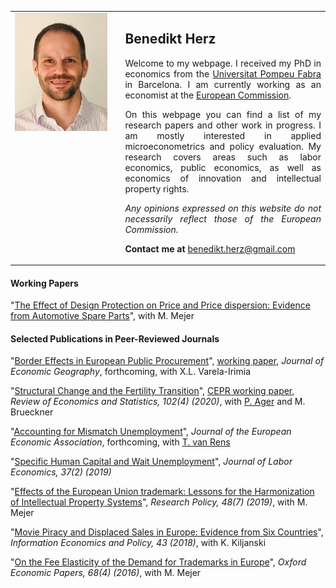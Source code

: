 

<table>
    <tr>    
         <td style="width: 35%; vertical-align:top">
            <img src="website_photo.png" style="width: 91%; margin: -0.0000009482% 0 -0.0000009482% 0%"  />
        </td>  
        <td align="justify">
            <h2>Benedikt Herz</h2>
            
<p style="text-align: justify; white-space: normal;">  
Welcome to my webpage. I received my PhD in economics from the <a href="https://www.econ.upf.edu" target="_blank">Universitat Pompeu Fabra</a> in Barcelona. I am currently working as an economist at the <a href="https://ec.europa.eu/commission/index_en" target="_blank">European Commission</a>.</p>

<p style="text-align: justify; white-space: normal;">  
On this webpage you can find a list of my research papers and other work in progress. I am mostly interested in applied microeconometrics and policy evaluation. My research covers areas such as labor economics, public economics, as well as economics of innovation and intellectual property rights.</p>

<p style="text-align: justify; white-space: normal;">  
<i>Any opinions expressed on this website do not necessarily reflect those of the European Commission.</i>
</p>

<p style="text-align: justify; white-space: normal;">  
<strong>Contact me at </strong><a href="mailto:benedikt.herz@gmail.com" target="_blank">benedikt.herz@gmail.com</a></p>
        </td>        
    </tr>        
</table>  

#### Working Papers
"[The Effect of Design Protection on Price and Price dispersion: Evidence
from Automotive Spare Parts](https://www.dropbox.com/s/lzkmx41q1hjalk4/Herz%20and%20Mejer%20%282020%29%20Dec%202020.pdf?dl=0)", with M. Mejer

#### Selected Publications in Peer-Reviewed Journals

"[Border Effects in European Public Procurement](https://academic.oup.com/joeg/advance-article-abstract/doi/10.1093/jeg/lbaa001/5815226)", [working paper](https://www.dropbox.com/s/cj684isyo17vrgg/Herz%20and%20Varela-Irimia%20%282019%29.pdf?dl=0),  *Journal of Economic Geography*, forthcoming, with X.L. Varela-Irimia

"[Structural Change and the Fertility Transition](https://www.mitpressjournals.org/doi/full/10.1162/rest_a_00851?mobileUi=0)", [CEPR working paper](https://cepr.org/active/publications/discussion_papers/dp.php?dpno=13609), *Review of Economics and Statistics, 102(4) (2020)*, with [P. Ager](https://www.philippager.com/) and M. Brueckner

"[Accounting for Mismatch Unemployment](https://academic.oup.com/jeea/advance-article/doi/10.1093/jeea/jvz018/5487943)",  *Journal of the European Economic Association*, forthcoming, with [T. van Rens](http://www.thijsvanrens.com/)

"[Specific Human Capital and Wait Unemployment](https://www.journals.uchicago.edu/doi/abs/10.1086/700190?af=R)", *Journal of Labor Economics, 37(2) (2019)* 

"[Effects of the European Union trademark: Lessons for the Harmonization of Intellectual Property Systems](https://www.sciencedirect.com/science/article/pii/S0048733319301015)", *Research Policy, 48(7) (2019)*, with M. Mejer 

"[Movie Piracy and Displaced Sales in Europe: Evidence from Six Countries](https://www.sciencedirect.com/science/article/pii/S016762451730152X)", *Information Economics and Policy, 43 (2018)*, with K. Kiljanski

"[On the Fee Elasticity of the Demand for Trademarks in Europe](https://academic.oup.com/oep/article/68/4/1039/2503409)", *Oxford Economic Papers, 68(4) (2016)*, with M. Mejer
